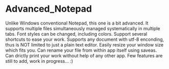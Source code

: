 # Advanced_Notepad
Unlike Windows conventional Notepad, this one is a bit advanced.
It supports multiple files simultaneously managed systematically in multiple tabs.
Font styles can be changed, including colors.
Support several shortcuts to ease your work.
Supports any document with utf-8 enconding, thus is NOT limited to just a plain text editor.
Easily resize your window size which fits you.
Can rename your file from within app itself using saveas.
Can drictly print your work without help of any other app.
Few features are still to add, work in progress... :)



